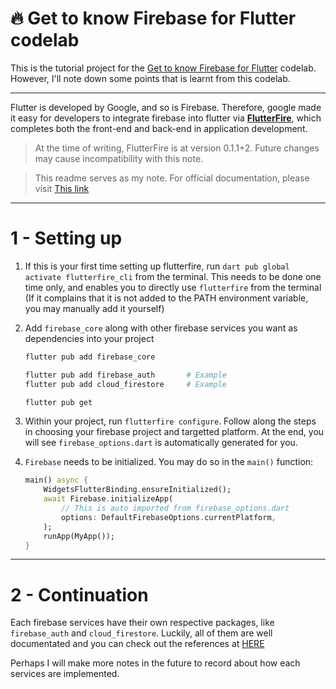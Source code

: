 # 🔥 Get to know Firebase for Flutter codelab

[Get to know Firebase for Flutter]: https://firebase.google.com/codelabs/firebase-get-to-know-flutter


This is the tutorial project for the [Get to know Firebase for Flutter][] codelab. However, I'll note down some points that is learnt from this codelab.


---

Flutter is developed by Google, and so is Firebase. Therefore, google made it easy for developers to integrate firebase into flutter via [__FlutterFire__](https://firebase.flutter.dev/docs/overview), which completes both the front-end and back-end in application development.

> At the time of writing, FlutterFire is at version 0.1.1+2. Future changes may cause incompatibility with this note.

> This readme serves as my note. For official documentation, please visit [This link](https://firebase.flutter.dev/docs/overview)

---

# 1 - Setting up

1. If this is your first time setting up flutterfire, run `dart pub global activate flutterfire_cli` from the terminal. This needs to be done one time only, and enables you to directly use `flutterfire` from the terminal (If it complains that it is not added to the PATH environment variable, you may manually add it yourself)

1. Add `firebase_core` along with other firebase services you want as dependencies into your project
    ```bash
    flutter pub add firebase_core

    flutter pub add firebase_auth       # Example
    flutter pub add cloud_firestore     # Example

    flutter pub get
    ```

1. Within your project, run `flutterfire configure`. Follow along the steps in choosing your firebase project and targetted platform. At the end, you will see `firebase_options.dart` is automatically generated for you.

1. `Firebase` needs to be initialized. You may do so in the `main()` function:
    ```dart
    main() async {
        WidgetsFlutterBinding.ensureInitialized();
        await Firebase.initializeApp(
            // This is auto imported from firebase_options.dart
            options: DefaultFirebaseOptions.currentPlatform,   
        );
        runApp(MyApp());
    }
    ```



---

# 2 - Continuation

Each firebase services have their own respective packages, like `firebase_auth` and `cloud_firestore`. Luckily, all of them are well documentated and you can check out the references at [HERE](https://firebase.flutter.dev/docs/overview)


Perhaps I will make more notes in the future to record about how each services are implemented.